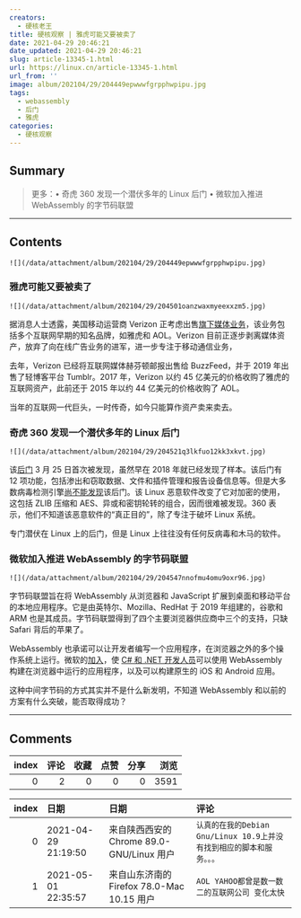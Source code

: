 ```yaml
---
creators:
  - 硬核老王
title: 硬核观察 | 雅虎可能又要被卖了
date: 2021-04-29 20:46:21
date_updated: 2021-04-29 20:46:21
slug: article-13345-1.html
url: https://linux.cn/article-13345-1.html
url_from: ''
image: album/202104/29/204449epwwwfgrpphwpipu.jpg
tags:
  - webassembly
  - 后门
  - 雅虎
categories:
  - 硬核观察
---
```


## Summary

> 更多：• 奇虎 360 发现一个潜伏多年的 Linux 后门 • 微软加入推进 WebAssembly 的字节码联盟

***

<!-- more -->

## Contents

`![](/data/attachment/album/202104/29/204449epwwwfgrpphwpipu.jpg)`

### 雅虎可能又要被卖了

`![](/data/attachment/album/202104/29/204501oanzwaxmyeexxzm5.jpg)`

据消息人士透露，美国移动运营商 Verizon 正考虑出售[旗下媒体业务](https://deadline.com/2021/04/verizon-media-assets-yahoo-aol-buzzfeed-huffpost-1234746126/)，该业务包括多个互联网早期的知名品牌，如雅虎和 AOL。Verizon 目前正逐步剥离媒体资产，放弃了向在线广告业务的进军，进一步专注于移动通信业务，

去年，Verizon 已经将互联网媒体赫芬顿邮报出售给 BuzzFeed，并于 2019 年出售了轻博客平台 Tumblr。2017 年，Verizon 以约 45 亿美元的价格收购了雅虎的互联网资产，此前还于 2015 年以约 44 亿美元的价格收购了 AOL。

当年的互联网一代巨头，一时传奇，如今只能算作资产卖来卖去。 

### 奇虎 360 发现一个潜伏多年的 Linux 后门

`![](/data/attachment/album/202104/29/204521q3lkfuo12kk3xkvt.jpg)`

该[后门](https://blog.netlab.360.com/stealth_rotajakiro_backdoor_en/) 3 月 25 日首次被发现，虽然早在 2018 年就已经发现了样本。该后门有 12 项功能，包括渗出和窃取数据、文件和插件管理和报告设备信息等。但是大多数病毒检测引擎[尚不能发现](https://www.zdnet.com/article/rotajakiro-a-linux-backdoor-that-has-flown-under-the-radar-for-years/)该后门。该 Linux 恶意软件改变了它对加密的使用，这包括 ZLIB 压缩和 AES、异或和密钥轮转的组合，因而很难被发现。360 表示，他们不知道该恶意软件的“真正目的”，除了专注于破坏 Linux 系统。

专门潜伏在 Linux 上的后门，但是 Linux 上往往没有任何反病毒和木马的软件。

### 微软加入推进 WebAssembly 的字节码联盟

`![](/data/attachment/album/202104/29/204547nnofmu4omu9oxr96.jpg)`

字节码联盟旨在将 WebAssembly 从浏览器和 JavaScript 扩展到桌面和移动平台的本地应用程序。它是由英特尔、Mozilla、RedHat 于 2019 年组建的，谷歌和 ARM 也是其成员。字节码联盟得到了四个主要浏览器供应商中三个的支持，只缺 Safari 背后的苹果了。

WebAssembly 也承诺可以让开发者编写一个应用程序，在浏览器之外的多个操作系统上运行。微软的[加入](https://www.zdnet.com/article/microsoft-google-back-bytecode-alliance-to-move-webassembly-beyond-the-browser/)，使 [C# 和 .NET 开发人员](https://www.zdnet.com/article/microsoft-heres-programming-language-c-9-preview-for-net-plus-full-blazor-webassembly/)可以使用 WebAssembly 构建在浏览器中运行的应用程序，以及可以构建原生的 iOS 和 Android 应用。

这种中间字节码的方式其实并不是什么新发明，不知道 WebAssembly 和以前的方案有什么突破，能否取得成功？

***

## Comments


|   index |   评论 |   收藏 |   点赞 |   分享 |   浏览 |
|--------:|-------:|-------:|-------:|-------:|-------:|
|       0 |      2 |      0 |      0 |      0 |   3591 |

|   index | 日期                | 日期                                       | 评论                                                                  |
|--------:|:--------------------|:-------------------------------------------|:----------------------------------------------------------------------|
|       0 | 2021-04-29 21:19:50 | 来自陕西西安的 Chrome 89.0-GNU/Linux 用户  | `认真的在我的Debian Gnu/Linux 10.9上并没有找到相应的脚本和服务。。。` |
|       1 | 2021-05-01 22:35:57 | 来自山东济南的 Firefox 78.0-Mac 10.15 用户 | `AOL YAHOO都曾是数一数二的互联网公司 变化太快`                        |
